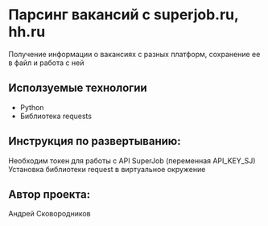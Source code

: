 # Парсинг вакансий с superjob.ru, hh.ru

Получение информации о вакансиях с разных платформ, сохранение ее в файл и работа с ней 

## Исползуемые технологии

  * Python
  * Библиотека requests
    
## Инструкция по развертыванию:
  
Необходим токен для работы с API SuperJob (переменная API_KEY_SJ)
Установка библиотеки request в виртуальное окружение

## Автор проекта: 

Андрей Сковородников

